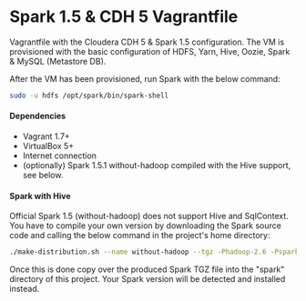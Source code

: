 # Spark 1.5 & CDH 5 Vagrantfile

Vagrantfile with the Cloudera CDH 5 & Spark 1.5 configuration.
The VM is provisioned with the basic configuration of HDFS, Yarn, Hive, Oozie, Spark & MySQL (Metastore DB). 

After the VM has been provisioned, run Spark with the below command:

```sh
sudo -u hdfs /opt/spark/bin/spark-shell
```

#### Dependencies

- Vagrant 1.7+
- VirtualBox 5+
- Internet connection
- (optionally) Spark 1.5.1 without-hadoop compiled with the Hive support, see below.

#### Spark with Hive

Official Spark 1.5 (without-hadoop) does not support Hive and SqlContext. You have to compile your own version by downloading the Spark source code and calling the below command in the project's home directory:

```sh
./make-distribution.sh --name without-hadoop --tgz -Phadoop-2.6 -Psparkr -Phadoop-provided -Phive -Phive-thriftserver -Pyarn -DskipTests -Dmaven.javadoc.skip=true 
```

Once this is done copy over the produced Spark TGZ file into the "spark" directory of this project. Your Spark version will be detected and installed instead.

